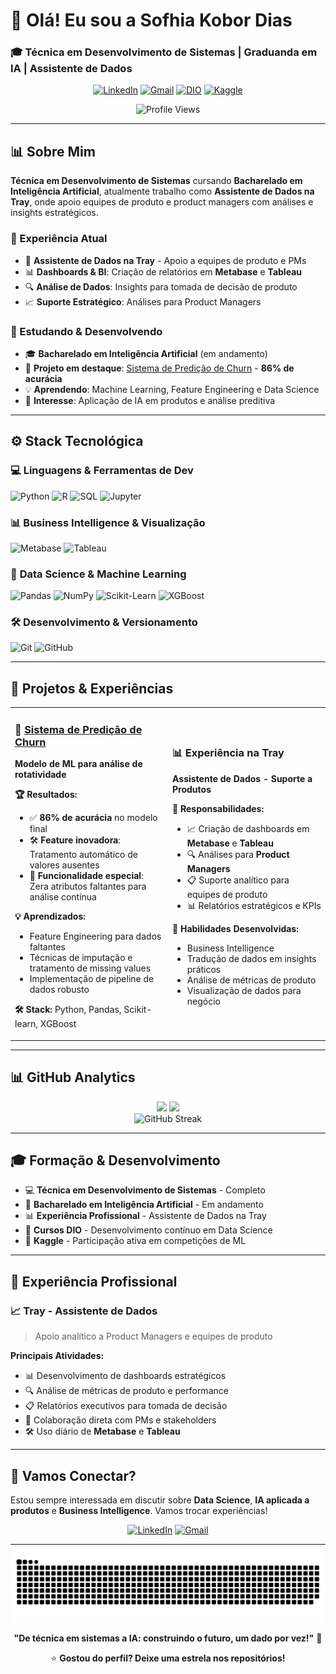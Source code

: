 # 👋 Olá! Eu sou a Sofhia Kobor Dias
### 🎓 Técnica em Desenvolvimento de Sistemas | Graduanda em IA | Assistente de Dados

<div align="center">
  
[![LinkedIn](https://img.shields.io/badge/-LinkedIn-%230077B5?style=for-the-badge&logo=linkedin&logoColor=white)](https://www.linkedin.com/in/kobdias)
[![Gmail](https://img.shields.io/badge/-Gmail-%23EA4335?style=for-the-badge&logo=gmail&logoColor=white)](mailto:kobordias@gmail.com)
[![DIO](https://img.shields.io/badge/-DIO%20Profile-8A2BE2?style=for-the-badge)](https://www.dio.me/users/kobordiass)
[![Kaggle](https://img.shields.io/badge/Kaggle-20BEFF?style=for-the-badge&logo=kaggle&logoColor=white)](https://www.kaggle.com/sofhiakobordias)

![Profile Views](https://komarev.com/ghpvc/?username=kobdias&color=12d456&style=for-the-badge)

</div>

---

## 📊 Sobre Mim

**Técnica em Desenvolvimento de Sistemas** cursando **Bacharelado em Inteligência Artificial**, atualmente trabalho como **Assistente de Dados na Tray**, onde apoio equipes de produto e product managers com análises e insights estratégicos.

### 🎯 Experiência Atual
- 💼 **Assistente de Dados na Tray** - Apoio a equipes de produto e PMs
- 📊 **Dashboards & BI**: Criação de relatórios em **Metabase** e **Tableau**
- 🔍 **Análise de Dados**: Insights para tomada de decisão de produto
- 📈 **Suporte Estratégico**: Análises para Product Managers

### 🌱 Estudando & Desenvolvendo
- 🎓 **Bacharelado em Inteligência Artificial** (em andamento)
- 🔭 **Projeto em destaque**: [Sistema de Predição de Churn](https://github.com/KobDias/churnPj) - **86% de acurácia**
- 💡 **Aprendendo**: Machine Learning, Feature Engineering e Data Science
- 🚀 **Interesse**: Aplicação de IA em produtos e análise preditiva

---

## ⚙️ Stack Tecnológica

### 💻 **Linguagens & Ferramentas de Dev**
![Python](https://img.shields.io/badge/Python-3776AB?style=for-the-badge&logo=python&logoColor=white)
![R](https://img.shields.io/badge/R-276DC3?style=for-the-badge&logo=r&logoColor=white)
![SQL](https://img.shields.io/badge/SQL-CC2927?style=for-the-badge&logo=microsoft-sql-server&logoColor=white)
![Jupyter](https://img.shields.io/badge/Jupyter-F37626.svg?style=for-the-badge&logo=Jupyter&logoColor=white)

### 📊 **Business Intelligence & Visualização**
![Metabase](https://img.shields.io/badge/Metabase-509EE3?style=for-the-badge&logo=metabase&logoColor=white)
![Tableau](https://img.shields.io/badge/Tableau-E97627?style=for-the-badge&logo=Tableau&logoColor=white)

### 🤖 **Data Science & Machine Learning**
![Pandas](https://img.shields.io/badge/Pandas-150458?style=for-the-badge&logo=pandas&logoColor=white)
![NumPy](https://img.shields.io/badge/NumPy-013243?style=for-the-badge&logo=numpy&logoColor=white)
![Scikit-Learn](https://img.shields.io/badge/scikit--learn-F7931E?style=for-the-badge&logo=scikit-learn&logoColor=white)
![XGBoost](https://img.shields.io/badge/XGBoost-FF6600?style=for-the-badge&logo=xgboost&logoColor=white)

### 🛠️ **Desenvolvimento & Versionamento**
![Git](https://img.shields.io/badge/Git-F05032?style=for-the-badge&logo=git&logoColor=white)
![GitHub](https://img.shields.io/badge/GitHub-181717?style=for-the-badge&logo=github&logoColor=white)

---

## 🚀 Projetos & Experiências

<table>
<tr>
<td width="50%">

### 🎯 [Sistema de Predição de Churn](https://github.com/KobDias/churnPj)
**Modelo de ML para análise de rotatividade**

**🏆 Resultados:**
- ✅ **86% de acurácia** no modelo final
- 🛠️ **Feature inovadora**: Tratamento automático de valores ausentes
- 🔧 **Funcionalidade especial**: Zera atributos faltantes para análise contínua

**💡 Aprendizados:**
- Feature Engineering para dados faltantes
- Técnicas de imputação e tratamento de missing values
- Implementação de pipeline de dados robusto

**🛠️ Stack:** Python, Pandas, Scikit-learn, XGBoost

</td>
<td width="50%">

### 📊 Experiência na Tray
**Assistente de Dados - Suporte a Produtos**

**🎯 Responsabilidades:**
- 📈 Criação de dashboards em **Metabase** e **Tableau**
- 🔍 Análises para **Product Managers**
- 📋 Suporte analítico para equipes de produto
- 📊 Relatórios estratégicos e KPIs

**💼 Habilidades Desenvolvidas:**
- Business Intelligence
- Tradução de dados em insights práticos
- Análise de métricas de produto
- Visualização de dados para negócio

</td>
</tr>
</table>

---

## 📊 GitHub Analytics

<div align="center">
<img height="180em" src="https://github-readme-stats.vercel.app/api?username=kobdias&show_icons=true&theme=dark&title_color=12d456&text_color=12d456&icon_color=12d456&hide_border=true&locale=pt-br&include_all_commits=true&count_private=true"/>
<img height="180em" src="https://github-readme-stats.vercel.app/api/top-langs/?username=kobdias&layout=compact&theme=dark&title_color=12d456&text_color=12d456&hide_border=true&locale=pt-br&hide=html,css,php,java&langs_count=6"/>
</div>

<div align="center">
<img src="https://github-readme-streak-stats.herokuapp.com/?user=kobdias&theme=dark&hide_border=true&stroke=12d456&ring=12d456&fire=12d456&currStreakNum=12d456&sideNums=12d456&currStreakLabel=12d456&sideLabels=12d456&dates=12d456" alt="GitHub Streak"/>
</div>

---

## 🎓 Formação & Desenvolvimento

- 💻 **Técnica em Desenvolvimento de Sistemas** - Completo
- 🤖 **Bacharelado em Inteligência Artificial** - Em andamento
- 📊 **Experiência Profissional** - Assistente de Dados na Tray
- 📜 **Cursos DIO** - Desenvolvimento contínuo em Data Science
- 🏅 **Kaggle** - Participação ativa em competições de ML

---

## 💼 Experiência Profissional

### 📈 **Tray - Assistente de Dados**
> Apoio analítico a Product Managers e equipes de produto

**Principais Atividades:**
- 📊 Desenvolvimento de dashboards estratégicos
- 🔍 Análise de métricas de produto e performance
- 📋 Relatórios executivos para tomada de decisão
- 🤝 Colaboração direta com PMs e stakeholders
- 🛠️ Uso diário de **Metabase** e **Tableau**

---

## 🤝 Vamos Conectar?

Estou sempre interessada em discutir sobre **Data Science**, **IA aplicada a produtos** e **Business Intelligence**. Vamos trocar experiências!

<div align="center">

[![LinkedIn](https://img.shields.io/badge/LinkedIn-Vamos%20conversar!-blue?style=for-the-badge&logo=linkedin)](https://www.linkedin.com/in/kobdias)
[![Gmail](https://img.shields.io/badge/Gmail-Envie%20um%20email-red?style=for-the-badge&logo=gmail)](mailto:kobordias@gmail.com)

</div>

---

<div align="center">
<img src="https://raw.githubusercontent.com/platane/snk/output/github-contribution-grid-snake-dark.svg" alt="Snake animation" />
</div>

<div align="center">
  
**"De técnica em sistemas a IA: construindo o futuro, um dado por vez!"** 🚀

⭐ **Gostou do perfil? Deixe uma estrela nos repositórios!**

</div>
